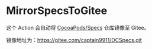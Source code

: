 # MirrorSpecsToGitee

这个 Action 会自动将 <a href="https://github.com/CocoaPods/Specs" target="_blank">CocoaPods/Specs</a> 仓库镜像至 Gitee。

镜像地址为：https://gitee.com/captain9911/DCSpecs.git
